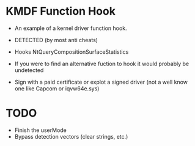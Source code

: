 # KMDF Function Hook
- An example of a kernel driver function hook.
- DETECTED (by most anti cheats)
- Hooks NtQueryCompositionSurfaceStatistics

- If you were to find an alternative fuction to hook it would probably be undetected
- Sign with a paid certificate or explot a signed driver (not a well know one like Capcom or iqvw64e.sys)

# TODO
- Finish the userMode
- Bypass detection vectors (clear strings, etc.)
